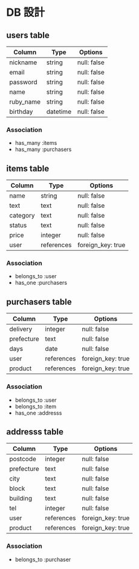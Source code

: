 # DB 設計

## users table

| Column             | Type                | Options                 |
|--------------------|---------------------|-------------------------|
| nickname           | string              | null: false             |
| email              | string              | null: false             |
| password           | string              | null: false             |
| name               | string              | null: false             |
| ruby_name          | string              | null: false             |
| birthday           | datetime            | null: false             |


### Association

* has_many :items
* has_many :purchasers



## items table

| Column                              | Type       | Options           |
|-------------------------------------|------------|-------------------|
| name                                | string     | null: false       |
| text                                | text       | null: false       |
| category                            | text       | null: false       |
| status                              | text       | null: false       |
| price                               | integer    | null: false       |
| user                                | references | foreign_key: true |


### Association

- belongs_to :user
- has_one :purchasers



## purchasers table

| Column      | Type       | Options           |
|-------------|------------|-------------------|
| delivery    | integer    | null: false       |
| prefecture  | text       | null: false       |
| days        | date       | null: false       |
| user        | references | foreign_key: true |
| product     | references | foreign_key: true |


### Association

- belongs_to :user
- belongs_to :item
- has_one :addresss



## addresss table

| Column      | Type       | Options           |
|-------------|------------|-------------------|
| postcode    | integer    | null: false       |
| prefecture  | text       | null: false       |
| city        | text       | null: false       |
| block       | text       | null: false       |
| building    | text       | null: false       |
| tel         | integer    | null: false       |
| user        | references | foreign_key: true |
| product     | references | foreign_key: true |


### Association

- belongs_to :purchaser

